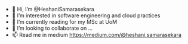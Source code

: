 - 👋 Hi, I’m @HeshaniSamarasekara
- 👀 I’m interested in software engineering and cloud practices 
- 🌱 I’m currently reading for my MSc at UoM
- 💞️ I’m looking to collaborate on ...
- 📫 Read me in medium https://medium.com/@heshani.samarasekara

<!---
HeshaniSamarasekara/HeshaniSamarasekara is a ✨ special ✨ repository because its `README.md` (this file) appears on your GitHub profile.
You can click the Preview link to take a look at your changes.
--->
